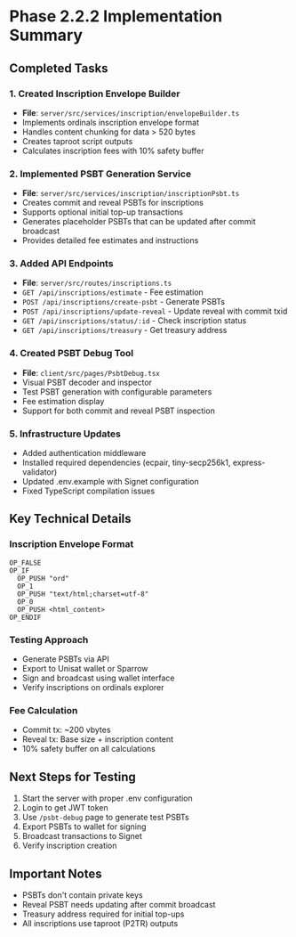 # Phase 2.2.2 Implementation Summary

## Completed Tasks

### 1. Created Inscription Envelope Builder
- **File**: `server/src/services/inscription/envelopeBuilder.ts`
- Implements ordinals inscription envelope format
- Handles content chunking for data > 520 bytes
- Creates taproot script outputs
- Calculates inscription fees with 10% safety buffer

### 2. Implemented PSBT Generation Service
- **File**: `server/src/services/inscription/inscriptionPsbt.ts`
- Creates commit and reveal PSBTs for inscriptions
- Supports optional initial top-up transactions
- Generates placeholder PSBTs that can be updated after commit broadcast
- Provides detailed fee estimates and instructions

### 3. Added API Endpoints
- **File**: `server/src/routes/inscriptions.ts`
- `GET /api/inscriptions/estimate` - Fee estimation
- `POST /api/inscriptions/create-psbt` - Generate PSBTs
- `POST /api/inscriptions/update-reveal` - Update reveal with commit txid
- `GET /api/inscriptions/status/:id` - Check inscription status
- `GET /api/inscriptions/treasury` - Get treasury address

### 4. Created PSBT Debug Tool
- **File**: `client/src/pages/PsbtDebug.tsx`
- Visual PSBT decoder and inspector
- Test PSBT generation with configurable parameters
- Fee estimation display
- Support for both commit and reveal PSBT inspection

### 5. Infrastructure Updates
- Added authentication middleware
- Installed required dependencies (ecpair, tiny-secp256k1, express-validator)
- Updated .env.example with Signet configuration
- Fixed TypeScript compilation issues

## Key Technical Details

### Inscription Envelope Format
```
OP_FALSE
OP_IF
  OP_PUSH "ord"
  OP_1
  OP_PUSH "text/html;charset=utf-8"
  OP_0
  OP_PUSH <html_content>
OP_ENDIF
```

### Testing Approach
- Generate PSBTs via API
- Export to Unisat wallet or Sparrow
- Sign and broadcast using wallet interface
- Verify inscriptions on ordinals explorer

### Fee Calculation
- Commit tx: ~200 vbytes
- Reveal tx: Base size + inscription content
- 10% safety buffer on all calculations

## Next Steps for Testing

1. Start the server with proper .env configuration
2. Login to get JWT token
3. Use `/psbt-debug` page to generate test PSBTs
4. Export PSBTs to wallet for signing
5. Broadcast transactions to Signet
6. Verify inscription creation

## Important Notes

- PSBTs don't contain private keys
- Reveal PSBT needs updating after commit broadcast
- Treasury address required for initial top-ups
- All inscriptions use taproot (P2TR) outputs